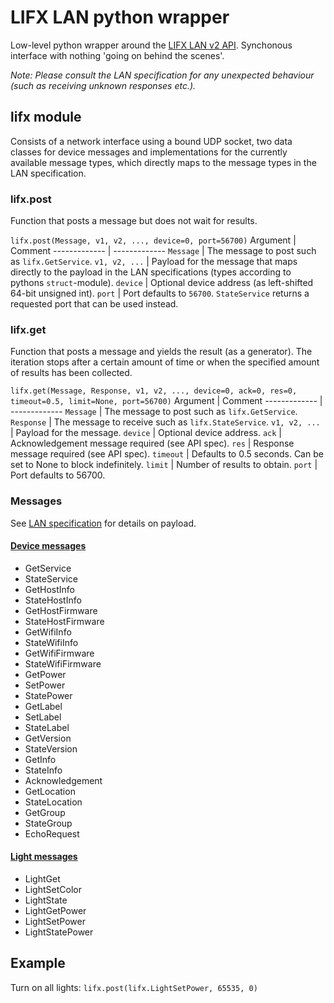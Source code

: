 # LIFX LAN python wrapper

Low-level python wrapper around the [LIFX LAN v2 API](http://lan.developer.lifx.com/docs/introduction). Synchonous interface with nothing 'going on behind the scenes'.

*Note: Please consult the LAN specification for any unexpected behaviour (such as receiving unknown responses etc.).*

## lifx module
Consists of a network interface using a bound UDP socket, two data classes for device messages and implementations for the currently available message types, which directly maps to the message types in the LAN specification.

### lifx.post
Function that posts a message but does not wait for results.

`lifx.post(Message, v1, v2, ..., device=0, port=56700)`
Argument      | Comment
------------- | -------------
`Message`     | The message to post such as `lifx.GetService`.
`v1, v2, ...` | Payload for the message that maps directly to the payload in the LAN specifications (types according to pythons `struct`-module).
`device`      | Optional device address (as left-shifted 64-bit unsigned int).
`port`        | Port defaults to `56700`. `StateService` returns a requested port that can be used instead.

### lifx.get
Function that posts a message and yields the result (as a generator). The iteration stops after a certain amount of time or when the specified amount of results has been collected.

`lifx.get(Message, Response, v1, v2, ..., device=0, ack=0, res=0, timeout=0.5, limit=None, port=56700)`
Argument      | Comment
------------- | -------------
`Message`     | The message to post such as `lifx.GetService`.
`Response`    | The message to receive such as `lifx.StateService`.
`v1, v2, ...` | Payload for the message.
`device`      | Optional device address.
`ack`         | Acknowledgement message required (see API spec).
`res`         | Response message required (see API spec).
`timeout`     | Defaults to 0.5 seconds. Can be set to None to block indefinitely. 
`limit`       | Number of results to obtain.
`port`        | Port defaults to 56700.

### Messages
See [LAN specification](http://lan.developer.lifx.com/docs/device-messages) for details on payload.

#### [Device messages](http://lan.developer.lifx.com/docs/device-messages)
* GetService
* StateService
* GetHostInfo
* StateHostInfo
* GetHostFirmware
* StateHostFirmware
* GetWifiInfo
* StateWifiInfo
* GetWifiFirmware
* StateWifiFirmware
* GetPower
* SetPower
* StatePower
* GetLabel
* SetLabel
* StateLabel
* GetVersion
* StateVersion
* GetInfo
* StateInfo
* Acknowledgement
* GetLocation
* StateLocation
* GetGroup
* StateGroup
* EchoRequest

#### [Light messages](http://lan.developer.lifx.com/docs/light-messages)
* LightGet
* LightSetColor
* LightState
* LightGetPower
* LightSetPower
* LightStatePower


## Example

Turn on all lights:
`lifx.post(lifx.LightSetPower, 65535, 0)`
